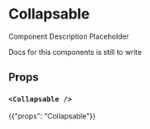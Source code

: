 # Collapsable

<p class="description">Component Description Placeholder</p>

Docs for this components is still to write

## Props

### `<Collapsable />`

{{"props": "Collapsable"}}